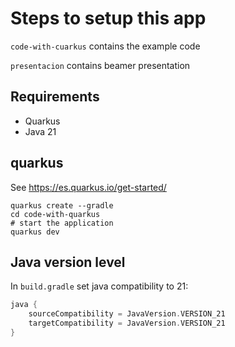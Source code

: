 # Steps to setup this app

`code-with-cuarkus` contains the example code

`presentacion` contains beamer presentation

## Requirements

- Quarkus
- Java 21

## quarkus

See https://es.quarkus.io/get-started/

```shell-session
quarkus create --gradle
cd code-with-quarkus		
# start the application
quarkus dev
```

## Java version level

In `build.gradle` set java compatibility to 21:

```gradle
java {
    sourceCompatibility = JavaVersion.VERSION_21
    targetCompatibility = JavaVersion.VERSION_21
}
```


